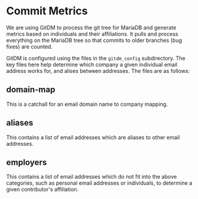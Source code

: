 # Commit Metrics

We are using GitDM to process the git tree for MariaDB and generate metrics based on individuals and their affiliations. It pulls and process everything on the MariaDB tree so that commits to older branches (bug fixes) are counted.

GitDM is configured using the files in the `gitdm_config` subdirectory. The key files here help determine which company a given individual email address works for, and alises between addresses. The files are as follows:

## domain-map

This is a catchall for an email domain name to company mapping.

## aliases

This contains a list of email addresses which are aliases to other email addresses.

## employers

This contains a list of email addresses which do not fit into the above categories, such as personal email addresses or individuals, to determine a given contributor's affiliation.
